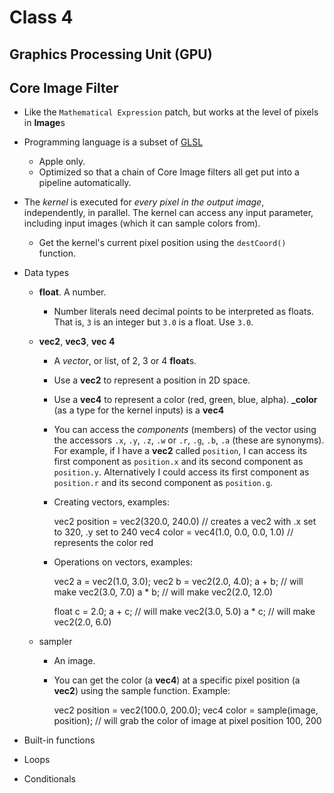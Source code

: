 # Class 4

## Graphics Processing Unit (GPU)



## Core Image Filter

* Like the `Mathematical Expression` patch, but works at the level of pixels in **Image**s

* Programming language is a subset of [GLSL](http://en.wikipedia.org/wiki/GLSL)

    * Apple only.
    * Optimized so that a chain of Core Image filters all get put into a pipeline automatically.

* The *kernel* is executed for *every pixel in the output image*, independently, in parallel. The kernel can access any input parameter, including input images (which it can sample colors from).

    * Get the kernel's current pixel position using the `destCoord()` function.

* Data types
    
    * **float**. A number.
        * Number literals need decimal points to be interpreted as floats. That is, `3` is an integer but `3.0` is a float. Use `3.0`.
    
    * **vec2**, **vec3**, **vec 4**
        * A *vector*, or list, of 2, 3 or 4 **float**s.
        * Use a **vec2** to represent a position in 2D space.
        * Use a **vec4** to represent a color (red, green, blue, alpha). **_color** (as a type for the kernel inputs) is a **vec4**
        * You can access the *components* (members) of the vector using the accessors `.x`, `.y`, `.z`, `.w` or `.r`, `.g`, `.b`, `.a` (these are synonyms). For example, if I have a **vec2** called `position`, I can access its first component as `position.x` and its second component as `position.y`. Alternatively I could access its first component as `position.r` and its second component as `position.g`.
        * Creating vectors, examples:
        
            vec2 position = vec2(320.0, 240.0) // creates a vec2 with .x set to 320, .y set to 240
            vec4 color = vec4(1.0, 0.0, 0.0, 1.0) // represents the color red
        
        * Operations on vectors, examples:
        
            vec2 a = vec2(1.0, 3.0);
            vec2 b = vec2(2.0, 4.0);
            a + b; // will make vec2(3.0, 7.0)
            a * b; // will make vec2(2.0, 12.0)
            
            float c = 2.0;
            a + c; // will make vec2(3.0, 5.0)
            a * c; // will make vec2(2.0, 6.0)
    
    * sampler
        * An image.
        * You can get the color (a **vec4**) at a specific pixel position (a **vec2**) using the sample function. Example:
        
            vec2 position = vec2(100.0, 200.0);
            vec4 color = sample(image, position); // will grab the color of image at pixel position 100, 200
        
* Built-in functions

* Loops

* Conditionals
